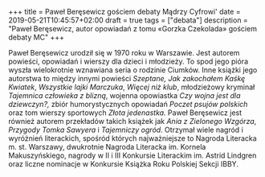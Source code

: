 +++
title = Paweł Beręsewicz gościem debaty Mądrzy Cyfrowi'
date = 2019-05-21T10:45:57+02:00
draft = true
tags = ["debata"]
description = "Paweł Beręsewicz, autor opowiadań z tomu «Gorzka Czekolada»
               gościem debaty MC"
+++


Paweł Beręsewicz urodził się w 1970 roku w Warszawie. Jest autorem powieści,
opowiadań i wierszy dla dzieci i młodzieży. To spod jego pióra wyszła
wielokrotnie wznawiana seria o rodzinie Ciumków. Inne książki jego autorstwa to
między innymi powieści *Szeptane, Jak zakochałem Kaśkę Kwiatek*, *Wszystkie
lajki Marczuka*, *Więcej niż klub*, młodzieżowy kryminał *Tajemnica człowieka z
blizną*, wojenna opowiastka *Czy wojna jest dla dziewczyn?,* zbiór
humorystycznych opowiadań *Poczet psujów polskich* oraz tom wierszy sportowych
*Złota jedenastka.* Paweł Beręsewicz jest również autorem przekładów takich
książek jak *Ania z Zielonego Wzgórza*, *Przygody Tomka Sawyera* i *Tajemniczy
ogród.* Otrzymał wiele nagród i wyróżnień literackich, spośród których
najważniejsze to Nagroda Literacka m. st. Warszawy, dwukrotnie Nagroda
Literacka im. Kornela Makuszyńskiego, nagrody w II i III Konkursie Literackim
im. Astrid Lindgren oraz liczne nominacje w Konkursie Książka Roku Polskiej
Sekcji IBBY.
